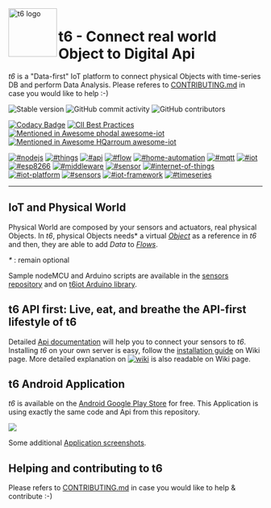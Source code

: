 <img src="https://github.com/mathcoll/t6/blob/master/bin/faviconDescription/apple-touch-icon-120x120.png" alt="t6 logo" title="t6 logo" align="left" height="96" width="96"/>

# t6 - Connect real world Object to Digital Api
_t6_ is a "Data-first" IoT platform to connect physical Objects with time-series DB and perform Data Analysis.
Please referes to [CONTRIBUTING.md](https://github.com/mathcoll/t6/blob/master/CONTRIBUTING.md) in case you would like to help :-)

![Stable version](https://img.shields.io/badge/version-2.0.1-blue)
![GitHub commit activity](https://img.shields.io/github/commit-activity/w/mathcoll/t6)
![GitHub contributors](https://img.shields.io/github/contributors/mathcoll/t6)

[![Codacy Badge](https://app.codacy.com/project/badge/Grade/3d45972dd53246f58ba82a6f75483116)](https://www.codacy.com/gh/mathcoll/t6/dashboard?utm_source=github.com&amp;utm_medium=referral&amp;utm_content=mathcoll/t6&amp;utm_campaign=Badge_Grade)
[![CII Best Practices](https://bestpractices.coreinfrastructure.org/projects/5210/badge)](https://bestpractices.coreinfrastructure.org/projects/5210)
[![Mentioned in Awesome phodal awesome-iot](https://awesome.re/mentioned-badge.svg)](https://github.com/phodal/awesome-iot)
[![Mentioned in Awesome HQarroum awesome-iot](https://awesome.re/mentioned-badge.svg)](https://github.com/HQarroum/awesome-iot)

[![#nodejs](https://img.shields.io/badge/%23-nodejs-brightgreen)](https://github.com/topics/nodejs)
[![#things](https://img.shields.io/badge/%23-things-brightgreen)](https://github.com/topics/things)
[![#api](https://img.shields.io/badge/%23-api-brightgreen)](https://github.com/topics/api)
[![#flow](https://img.shields.io/badge/%23-flow-brightgreen)](https://github.com/topics/flow)
[![#home-automation](https://img.shields.io/badge/%23-home%20automation-brightgreen)](https://github.com/topics/home%20automation)
[![#mqtt](https://img.shields.io/badge/%23-mqtt-brightgreen)](https://github.com/topics/mqtt)
[![#iot](https://img.shields.io/badge/%23-iot-brightgreen)](https://github.com/topics/iot)
[![#esp8266](https://img.shields.io/badge/%23-esp8266-brightgreen)](https://github.com/topics/esp8266)
[![#middleware](https://img.shields.io/badge/%23-middleware-brightgreen)](https://github.com/topics/middleware)
[![#sensor](https://img.shields.io/badge/%23-sensor-brightgreen)](https://github.com/topics/sensor)
[![#internet-of-things](https://img.shields.io/badge/%23-internet%20of%20things-brightgreen)](https://github.com/topics/internet%20of%20things)
[![#iot-platform](https://img.shields.io/badge/%23-iot%20platform-brightgreen)](https://github.com/topics/iot%20platform)
[![#sensors](https://img.shields.io/badge/%23-sensors-brightgreen)](https://github.com/topics/sensors)
[![#iot-framework](https://img.shields.io/badge/%23-iot%20framework-brightgreen)](https://github.com/topics/iot%20framework)
[![#timeseries](https://img.shields.io/badge/%23-timeseries-brightgreen)](https://github.com/topics/timeseries)

--- 

## IoT and Physical World
Physical World are composed by your sensors and actuators, real physical Objects.
In _t6_, physical Objects needs* a virtual _[Object](https://github.com/mathcoll/t6/wiki/Object)_ as a reference in _t6_ and then, they are able to add _Data_ to _[Flows](https://github.com/mathcoll/t6/wiki/Flow)_.

_*_ : remain optional

Sample nodeMCU and Arduino scripts are available in the [sensors repository](https://github.com/mathcoll/t6/tree/master/sensors) and on [t6iot Arduino library](https://github.com/mathcoll/t6iot).

## t6 API first: Live, eat, and breathe the API-first lifestyle of t6
Detailed [Api documentation](https://doc.internetcollaboratif.info) will help you to connect your sensors to _t6_.
Installing _t6_ on your own server is easy, follow the [installation guide](https://github.com/mathcoll/t6/wiki/Installing-t6) on Wiki page.
More detailed explanation on [![wiki](https://img.shields.io/badge/t6-Wiki%20documentation-orange)](https://github.com/mathcoll/t6/wiki) is also readable on Wiki page.

## t6 Android Application
_t6_ is available on the [Android Google Play Store](https://play.google.com/store/apps/details?id=info.internetcollaboratif.api) for free.
This Application is using exactly the same code and Api from this repository.

<a href="https://play.google.com/store/apps/details?id=info.internetcollaboratif.api">
	<img src="https://cdn.internetcollaboratif.info/img/en_badge_web_generic.png" />
</a>

Some additional [Application screenshots](https://github.com/mathcoll/t6/wiki/Application-Screenshots).

## Helping and contributing to t6
Please refers to [CONTRIBUTING.md](https://github.com/mathcoll/t6/blob/master/CONTRIBUTING.md) in case you would like to help & contribute :-)